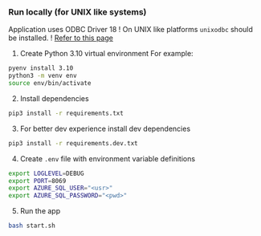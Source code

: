 ### Run locally (for UNIX like systems)

Application uses ODBC Driver 18
! On UNIX like platforms `unixodbc` should be installed. !
[Refer to this page](https://learn.microsoft.com/en-us/sql/connect/odbc/linux-mac/installing-the-microsoft-odbc-driver-for-sql-server?view=sql-server-ver16&tabs=ubuntu18-install,alpine17-install,debian8-install,redhat7-13-install,rhel7-offline)

1. Create Python 3.10 virtual environment
For example:
```bash
pyenv install 3.10
python3 -m venv env
source env/bin/activate
```

2. Install dependencies
```bash
pip3 install -r requirements.txt
```

3. For better dev experience install dev dependencies
```bash
pip3 install -r requirements.dev.txt
```

4. Create `.env` file with environment variable definitions
```bash
export LOGLEVEL=DEBUG
export PORT=8069
export AZURE_SQL_USER="<usr>"
export AZURE_SQL_PASSWORD="<pwd>"
```

5. Run the app
```bash
bash start.sh
```
